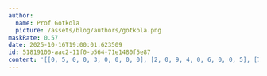 ```yaml
---
author:
  name: Prof Gotkola
  picture: /assets/blog/authors/gotkola.png
maskRate: 0.57
date: 2025-10-16T19:00:01.623509
id: 51819100-aac2-11f0-b564-71e1480f5e87
content: '[[0, 5, 0, 0, 3, 0, 0, 0, 0], [2, 0, 9, 4, 0, 6, 0, 0, 5], [7, 8, 4, 0, 0, 5, 2, 3, 0], [0, 2, 0, 0, 0, 0, 9, 0, 0], [0, 0, 0, 3, 0, 0, 1, 2, 0], [9, 6, 0, 0, 1, 8, 5, 0, 0], [0, 1, 6, 7, 5, 0, 3, 9, 2], [0, 0, 2, 6, 0, 1, 0, 5, 0], [0, 0, 7, 0, 0, 0, 0, 0, 0]]'
---
```

